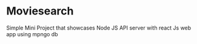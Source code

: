# Moviesearch
Simple Mini Project that showcases Node JS API server with react Js web app using mpngo db
